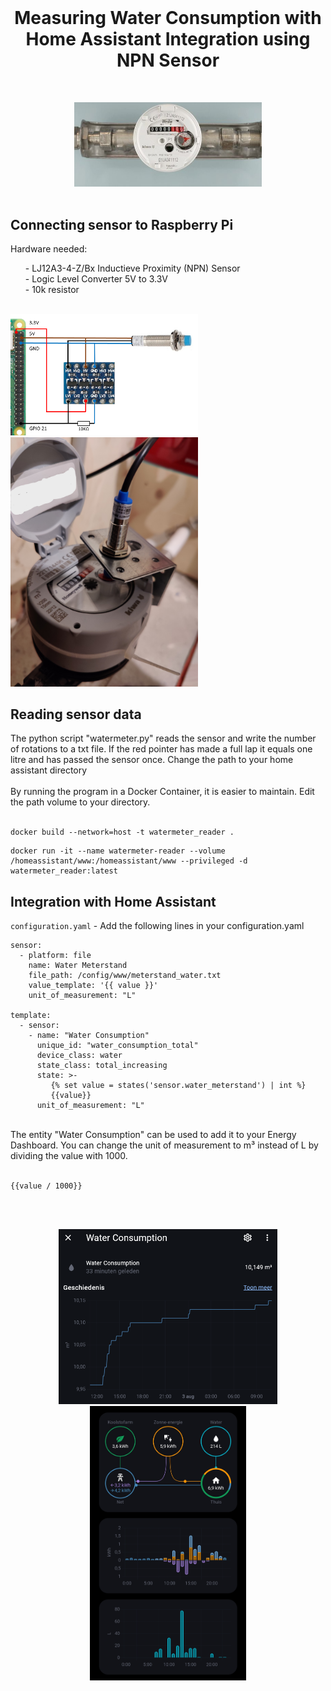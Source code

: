 <br>
  <h1 align="center">Measuring Water Consumption with Home Assistant Integration using NPN Sensor</h1>
  <br>
 <p align="center">
<img src="https://github.com/NielsU97/Measuring-Watermeter/blob/main/Images/watermeter_example.jpg" width="300">
  </br>
</br>  
<p>	                                                                                                                                     
<h2> Connecting sensor to Raspberry Pi </h2> 
Hardware needed:
<ol>
  - LJ12A3-4-Z/Bx Inductieve Proximity (NPN) Sensor <br>
  - Logic Level Converter 5V to 3.3V <br>
  - 10k resistor <br>
</ol>
</br>
<img src=https://github.com/NielsU97/Measuring-Watermeter/blob/main/Images/connecting_sensor.png width="300"> 
</br>
<img src=https://github.com/NielsU97/Measuring-Watermeter/blob/main/Images/sensor_setup.jpg width="300"> 
<h2> Reading sensor data</h2> 
The python script "watermeter.py" reads the sensor and write the number of rotations to a txt file. If the red pointer has made a full lap it equals one litre and has passed the sensor once. Change the path to your home assistant directory
<br>
<br>
By running the program in a Docker Container, it is easier to maintain. Edit the path volume to your directory.
<br>
<br>

```
docker build --network=host -t watermeter_reader .
```
```
docker run -it --name watermeter-reader --volume /homeassistant/www:/homeassistant/www --privileged -d  watermeter_reader:latest
```

<h2> Integration with Home Assistant</h2> 

`configuration.yaml` - Add the following lines in your configuration.yaml
<br>

```
sensor:    
  - platform: file
    name: Water Meterstand
    file_path: /config/www/meterstand_water.txt
    value_template: '{{ value }}'
    unit_of_measurement: "L"

template:
  - sensor:
    - name: "Water Consumption"
      unique_id: "water_consumption_total"
      device_class: water
      state_class: total_increasing
      state: >-
         {% set value = states('sensor.water_meterstand') | int %}
         {{value}}
      unit_of_measurement: "L"
```
<br>
The entity "Water Consumption" can be used to add it to your Energy Dashboard. You can change the unit of measurement to m³ instead of L by dividing the value with 1000.
<br>
<br>

```
{{value / 1000}}
```

<br>
<br>
<p align="center">
<img src=https://github.com/NielsU97/Measuring-Watermeter/blob/main/Images/hass_water_meterstand.png width="350"> 
<img src=https://github.com/NielsU97/Measuring-Watermeter/blob/main/Images/hass_energy_dashboard.jpg width="250"> 
</p>

